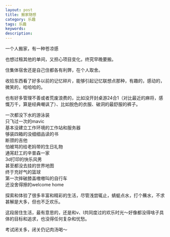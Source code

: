 ```yaml
---
layout: post
title: 搬家随想
category: 乐趣
tags: 乐趣
keywords: 
description: 
---
```




一个人搬家，有一种苍凉感

也想过租其他的单间，又担心项目变化，终究早晚要搬。

住集体宿舍还是自己住都各有利弊，在个人取舍。

收拾东西看了好多以前的记忆碎片，能够引起记忆联想点那种，有趣的，感动的，微笑的，哈哈哈的。

也有好多管理不善或者荒废浪费的，比如没开封桌游24合1（对比最近的麻将，感慨万千，算是经典嘲讽了）、比如脱色的衣服、破洞的最舒服的裤子。

一次都没下水的游泳装  
只飞过一次的mavic  
基本没建立工作环境的工作站和服务器  
够装四箱的没细细品读的书  
断颈的吉他  
怕被骂的给老妈带的生日礼物  
通宵赶工的辛普森一家  
3d打印的快乐风男  
甚至都没去挂的世界地图  
终于充好气的篮球  
第一次摔破膝盖嗷嗷叫的自行车  
还没舍得擦的welcome home  


探索和体验了很多丰富和精彩的生活，尽管浅尝辄止，蜻蜓点水，打个蘸水，不求甚解是大多，但也不乏欢乐。  

这段居住生活，最有意思的，还是和v、l共同度过的欢乐时光～好像都没得啥子具体的目标和追求，也没得任何复杂和忧愁。  

考试闭关多，闭关仍记肉汤喝～  


